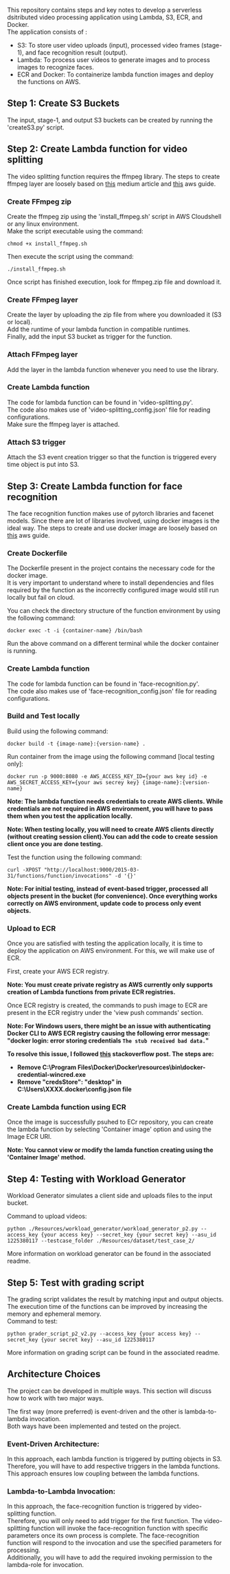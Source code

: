This repository contains steps and key notes to develop a serverless dsitributed video processing application using Lambda, S3, ECR, and Docker. <br>
The application consists of : <br>
* S3: To store user video uploads (input), processed video frames (stage-1), and face recognition result (output).
* Lambda: To process user videos to generate images and to process images to recognize faces.
* ECR and Docker: To containerize lambda function images and deploy the functions on AWS.

## Step 1: Create S3 Buckets
The input, stage-1, and output S3 buckets can be created by running the 'createS3.py' script. <br>

## Step 2: Create Lambda function for video splitting
The video splitting function requires the ffmpeg library. The steps to create ffmpeg layer are loosely based on [this](https://virkud-sarvesh.medium.com/building-ffmpeg-layer-for-a-lambda-function-a206f36d3edc) medium article and [this](https://aws.amazon.com/blogs/media/processing-user-generated-content-using-aws-lambda-and-ffmpeg/) aws guide. <br>

### Create FFmpeg zip
Create the ffmpeg zip using the 'install_ffmpeg.sh' script in AWS Cloudshell or any linux environment. <br>
Make the script executable using the command:
```
chmod +x install_ffmpeg.sh
```
Then execute the script using the command:
```
./install_ffmpeg.sh
```
Once script has finished execution, look for ffmpeg.zip file and download it. <br>

### Create FFmpeg layer
Create the layer by uploading the zip file from where you downloaded it (S3 or local). <br>
Add the runtime of your lambda function in compatible runtimes. <br>
Finally, add the input S3 bucket as trigger for the function. <br>

### Attach FFmpeg layer
Add the layer in the lambda function whenever you need to use the library. <br>

### Create Lambda function
The code for lambda function can be found in 'video-splitting.py'. <br>
The code also makes use of 'video-splitting_config.json' file for reading configurations. <br>
Make sure the ffmpeg layer is attached. <br>

### Attach S3 trigger
Attach the S3 event creation trigger so that the function is triggered every time object is put into S3. <br>

## Step 3: Create Lambda function for face recognition
The face recognition function makes use of pytorch libraries and facenet models. Since there are lot of libraries involved, using docker images is the ideal way. The steps to create and use docker image are loosely based on [this](https://repost.aws/knowledge-center/lambda-container-images) aws guide.

### Create Dockerfile
The Dockerfile present in the project contains the necessary code for the docker image. <br>
It is very important to understand where to install dependencies and files required by the function as the incorrectly configured image would still run locally but fail on cloud. <br>

You can check the directory structure of the function environment by using the following command: <br>
```
docker exec -t -i {container-name} /bin/bash
```

Run the above command on a different terminal while the docker container is running. <br>

### Create Lambda function
The code for lambda function can be found in 'face-recognition.py'. <br>
The code also makes use of 'face-recognition_config.json' file for reading configurations. <br>

### Build and Test locally
Build using the following command: <br>
```
docker build -t {image-name}:{version-name} .
```

Run container from the image using the following command [local testing only]: <br>
```
docker run -p 9000:8080 -e AWS_ACCESS_KEY_ID={your aws key id} -e AWS_SECRET_ACCESS_KEY={your aws secrey key} {image-name}:{version-name}
```
<b> Note: The lambda function needs credentials to create AWS clients. While credentials are not required in AWS environment, you will have to pass them when you test the application locally. <br> </b>

<b> Note: When testing locally, you will need to create AWS clients directly (without creating session client).You can add the code to create session client once you are done testing. <br> </b>

Test the function using the following command:
```
curl -XPOST "http://localhost:9000/2015-03-31/functions/function/invocations" -d '{}'
```

<b> Note: For initial testing, instead of event-based trigger, processed all objects present in the bucket (for convenience). Once everything works correctly on AWS environment, update code to process only event objects. <br> </b>

### Upload to ECR
Once you are satisfied with testing the application locally, it is time to deploy the application on AWS environment. For this, we will make use of ECR. <br>

First, create your AWS ECR registry. <br>

<b> Note: You must create private registry as AWS currently only supports creation of Lambda functions from private ECR registries. <br> </b>

Once ECR registry is created, the commands to push image to ECR are present in the ECR registry under the 'view push commands' section. <br>

<b> Note: For Windows users, there might be an issue with authenticating Docker CLI to AWS ECR registry causing the following error message: <br>
"docker login: error storing credentials `The stub received bad data.`"

To resolve this issue, I followed [this](https://stackoverflow.com/questions/60807697/docker-login-error-storing-credentials-the-stub-received-bad-data) stackoverflow post. The steps are: <br>
* Remove C:\Program Files\Docker\Docker\resources\bin\docker-credential-wincred.exe
* Remove "credsStore": "desktop" in C:\Users\XXXX\.docker\config.json file
</b>

### Create Lambda function using ECR
Once the image is successfully psuhed to ECr repository, you can create the lambda function by selecting 'Container image' option and using the Image ECR URI. <br>

<b> Note: You cannot view or modify the lamda function creating using the 'Container Image' method. <br> </b>

## Step 4: Testing with Workload Generator
Workload Generator simulates a client side and uploads files to the input bucket. <br>

Command to upload videos:
```
python ./Resources/workload_generator/workload_generator_p2.py --access_key {your access key} --secret_key {your secret key} --asu_id 1225380117 --testcase_folder ./Resources/dataset/test_case_2/
```

More information on workload generator can be found in the associated readme.

## Step 5: Test with grading script
The grading script validates the result by matching input and output objects. <br>
The execution time of the functions can be improved by increasing the memory and ephemeral memory. <br>
Command to test:
```
python grader_script_p2_v2.py --access_key {your access key} --secret_key {your secret key} --asu_id 1225380117
```
More information on grading script can be found in the associated readme.

## Architecture Choices
The project can be developed in multiple ways. This section will discuss how to work with two major ways. <br>

The first way (more preferred) is event-driven and the other is lambda-to-lambda invocation. <br>
Both ways have been implemented and tested on the project. <br>

### Event-Driven Architecture:
In this approach, each lambda function is triggered by putting objects in S3. <br>
Therefore, you will have to add respective triggers in the lambda functions. This approach ensures low coupling between the lambda functions. <br>

### Lambda-to-Lambda Invocation:
In this approach, the face-recognition function is triggered by video-splitting function. <br>
Therefore, you will only need to add trigger for the first function. The video-splitting function will invoke the face-recognition function with specific parameters once its own process is complete. The face-recognition function will respond to the invocation and use the specified parameters for processing. <br>
Additionally, you will have to add the required invoking permission to the lambda-role for invocation. <br>